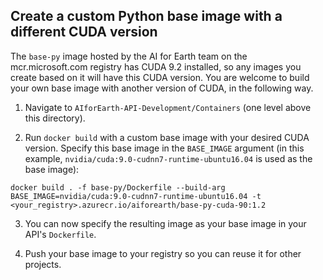 ## Create a custom Python base image with a different CUDA version

The `base-py` image hosted by the AI for Earth team on the mcr.microsoft.com registry has CUDA 9.2 installed, so any images you create based on it will have this CUDA version. You are welcome to build your own base image with another version of CUDA, in the following way.

1. Navigate to `AIforEarth-API-Development/Containers` (one level above this directory).

2. Run `docker build` with a custom base image with your desired CUDA version. Specify this base image in the `BASE_IMAGE` argument (in this example, `nvidia/cuda:9.0-cudnn7-runtime-ubuntu16.04` is used as the base image):
```
docker build . -f base-py/Dockerfile --build-arg BASE_IMAGE=nvidia/cuda:9.0-cudnn7-runtime-ubuntu16.04 -t <your_registry>.azurecr.io/aiforearth/base-py-cuda-90:1.2
```

3. You can now specify the resulting image as your base image in your API's `Dockerfile`.

4. Push your base image to your registry so you can reuse it for other projects.
